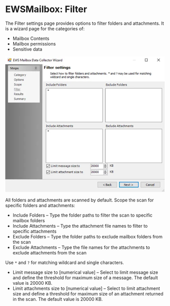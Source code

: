 # EWSMailbox: Filter

The Filter settings page provides options to filter folders and attachments. It is a wizard page for
the categories of:

- Mailbox Contents
- Mailbox permissions
- Sensitive data

![EWS Mailbox Data Collector Wizard Filter page](../../../../../../static/img/product_docs/accessanalyzer/enterpriseauditor/admin/datacollector/ewsmailbox/filter.webp)

All folders and attachments are scanned by default. Scope the scan for specific folders and
attachments:

- Include Folders – Type the folder paths to filter the scan to specific mailbox folders
- Include Attachments – Type the attachment file names to filter to specific attachments
- Exclude Folders – Type the folder paths to exclude mailbox folders from the scan
- Exclude Attachments – Type the file names for the attachments to exclude attachments from the scan

Use `*` and `?` for matching wildcard and single characters.

- Limit message size to [numerical value] – Select to limit message size and define the threshold
  for maximum size of a message. The default value is 20000 KB.
- Limit attachments size to [numerical value] – Select to limit attachment size and define a
  threshold for maximum size of an attachment returned in the scan. The default value is 20000 KB.
